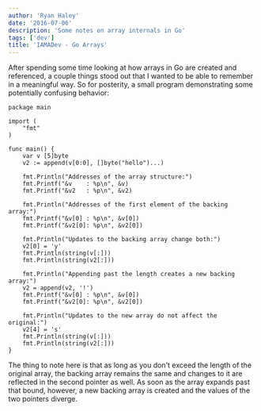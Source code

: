 ```yaml
---
author: 'Ryan Haley'
date: '2016-07-06'
description: 'Some notes on array internals in Go'
tags: ['dev']
title: 'IAMADev - Go Arrays'
---
```


After spending some time looking at how arrays in Go are created and referenced, a
couple things stood out that I wanted to be able to remember in a meaningful way. So
for posterity, a small program demonstrating some potentially confusing behavior:

```go{numberLines: true}
package main

import (
	"fmt"
)

func main() {
	var v [5]byte
	v2 := append(v[0:0], []byte("hello")...)

	fmt.Println("Addresses of the array structure:")
	fmt.Printf("&v    : %p\n", &v)
	fmt.Printf("&v2   : %p\n", &v2)

	fmt.Println("Addresses of the first element of the backing array:")
	fmt.Printf("&v[0] : %p\n", &v[0])
	fmt.Printf("&v2[0]: %p\n", &v2[0])

	fmt.Println("Updates to the backing array change both:")
	v2[0] = 'y'
	fmt.Println(string(v[:]))
	fmt.Println(string(v2[:]))

	fmt.Println("Appending past the length creates a new backing array:")
	v2 = append(v2, '!')
	fmt.Printf("&v[0] : %p\n", &v[0])
	fmt.Printf("&v2[0]: %p\n", &v2[0])

	fmt.Println("Updates to the new array do not affect the original:")
	v2[4] = 's'
	fmt.Println(string(v[:]))
	fmt.Println(string(v2[:]))
}
```

The thing to note here is that as long as you don't exceed the length of the original
array, the backing array remains the same and changes to it are reflected in the
second pointer as well. As soon as the array expands past that bound, however,
a new backing array is created and the values of the two pointers diverge.
